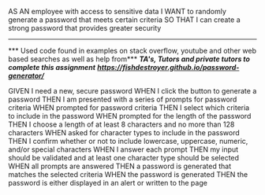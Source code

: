 AS AN employee with access to sensitive data
I WANT to randomly generate a password that meets certain criteria
SO THAT I can create a strong password that provides greater security

*****************************************************************

*** Used code found in examples on stack overflow, youtube and other web based searches as well as help from***
***TA's, Tutors and private tutors to complete this assignment*** 
***https://fishdestroyer.github.io/password-generator/***



GIVEN I need a new, secure password
WHEN I click the button to generate a password
THEN I am presented with a series of prompts for password criteria
WHEN prompted for password criteria
THEN I select which criteria to include in the password
WHEN prompted for the length of the password
THEN I choose a length of at least 8 characters and no more than 128 characters
WHEN asked for character types to include in the password
THEN I confirm whether or not to include lowercase, uppercase, numeric, and/or special characters
WHEN I answer each prompt
THEN my input should be validated and at least one character type should be selected
WHEN all prompts are answered
THEN a password is generated that matches the selected criteria
WHEN the password is generated
THEN the password is either displayed in an alert or written to the page